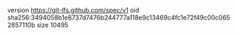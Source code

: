 version https://git-lfs.github.com/spec/v1
oid sha256:3494058b1e8737d7476b244777a118e9c13469c4fc1e72f49c00c0652857110b
size 10495
